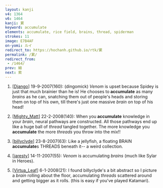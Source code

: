 ```yaml
---
layout: kanji
v4: 1364
v6: 1464
kanji: 累
keyword: accumulate
elements: accumulate, rice field, brains, thread, spiderman
strokes: 11
image: E7B4AF
on-yomi: ルイ
redirect_to: https://hochanh.github.io/rtk/累
permalink: /累/
redirect_from:
 - /1464/
prev: 細
next: 索
---
```


1) [<a href="http://kanji.koohii.com/profile/Django">Django</a>] 19-9-2007(160): (dingomick) <em>Venom</em> is upset because Spidey is just that much brainier than he is! He chooses to<strong> accumulate</strong> as many <em>brains</em> as he can, snatching them out of people&#039;s heads and storing them on top of his own, till there&#039;s just one massive <em>brain</em> on top of his head!

2) [<a href="http://kanji.koohii.com/profile/Mighty_Matt">Mighty_Matt</a>] 22-2-2008(140): When you<strong> accumulate</strong> knowledge in your <em>brain</em>, neural pathways are constructed. All those pathways end up like a huge ball of <em>thread</em> tangled together. The more knowledge you<strong> accumulate</strong> the more <em>threads</em> you throw into the mix!!

3) [<a href="http://kanji.koohii.com/profile/billyclyde">billyclyde</a>] 23-8-2007(63): Like a jellyfish, a floating BRAIN<strong> accumulate</strong>s THREADS beneath it-- a weird collection.

4) [<a href="http://kanji.koohii.com/profile/jaresty">jaresty</a>] 14-11-2007(55): <em>Venom</em> is accumulating <em>brains</em> (much like Sylar in Heroes).

5) [<a href="http://kanji.koohii.com/profile/Virtua_Leaf">Virtua_Leaf</a>] 6-1-2008(21): I found billyclyde&#039;s a bit abstract so I picture a <em>brain</em> rolling about the floor, accumulating <em>threads</em> scattered around and getting bigger as it rolls. (this is easy if you&#039;ve played Katamari).

